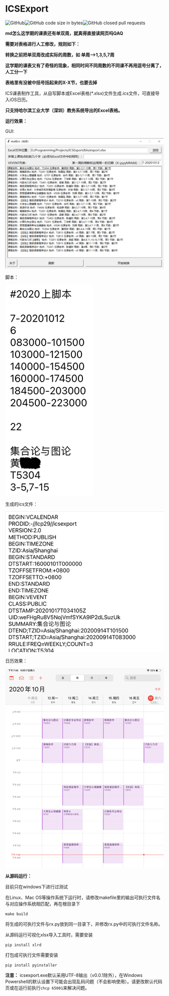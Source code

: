 # ICSExport

![GitHub](https://img.shields.io/github/license/lcp29/ICSExport)![GitHub code size in bytes](https://img.shields.io/github/languages/code-size/lcp29/icsexport)![GitHub closed pull requests](https://img.shields.io/github/issues-pr-closed/lcp29/icsexport)

**md怎么这学期的课表还有单双周，就真得直接读网页吗QAQ**

**需要对表格进行人工修改，规则如下：**

**转换之前把单双周改成实际的周数，如 单周-->1,3,5,7周**

**这学期的课表又有了奇怪的现象，相同时间不同周数的不同课不再用逗号分离了，人工分一下**

**表格里有没被中括号括起来的X-X节，也要去掉**

ICS课表制作工具，从自写脚本或Excel表格(*.xlsx)文件生成.ics文件，可直接导入iOS日历。

**只支持哈尔滨工业大学（深圳）教务系统导出的Excel表格。**

**运行效果：**

GUI:

![](/doc/img/gui.png)

脚本：

![](/doc/img/script.png)

生成的ics文件：

![](/doc/img/ics.png)

日历效果：

![](/doc/img/calendar.png)

**从源码运行：**

目前只在windows下进行过测试

在Linux、Mac OS等操作系统下运行时，请修改makefile里的输出可执行文件名与对应操作系统相匹配，再在根目录下

```
make build
```

将生成的可执行文件与rx.py放到同一目录下，并修改rx.py中的可执行文件名称。

从源码运行可视化xlsx导入工具时，需要安装

```
pip install xlrd
```

打包成可执行文件需要安装

```
pip install pyinstaller
```

**注意：** icsexport.exe默认采用UTF-8输出（v0.0.1除外），在Windows Powershell的默认设置下可能会出现乱码问题（不会影响使用）。请更改默认代码页或在运行前执行`chcp 65001`来解决问题。

